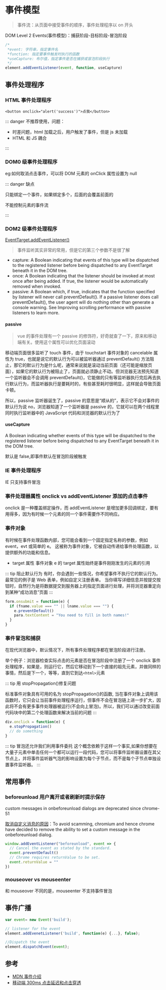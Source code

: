 # 事件模型

> 事件流：从页面中接受事件的顺序，事件处理程序以 on 开头

DOM Level 2 Events(事件模型)：捕获阶段-目标阶段-冒泡阶段

```js
/*
 *event: 字符串，指定事件名
 *function: 指定要事件触发时执行的函数
 *useCapture: 布尔值，指定事件是否在捕获或冒泡阶段执行
 */
element.addEventListener(event, function, useCapture)
```

## 事件处理程序

### HTML 事件处理程序

`<button onclick="alert('success')">点我</button>`

::: danger 不推荐使用，问题：

- 时差问题，html 加载之后，用户触发了事件，但是 js 未加载
- HTML 和 JS 耦合

:::

### DOM0 级事件处理程序

eg:如何取消点击事件，可以将 DOM 元素的 onClick 属性设置为 null

::: danger 缺点

只能绑定一个事件，如果绑定多个，后面的会覆盖前面的

不能控制元素的事件流

:::

### DOM2 级事件处理程序

[EventTarget.addEventListener()](https://developer.mozilla.org/en-US/docs/Web/API/EventTarget/addEventListener)

> 事件监听其实非常的常用，但是它的第三个参数不是很了解

- capture: A Boolean indicating that events of this type will be dispatched to the registered listener before being dispatched to any EventTarget beneath it in the DOM tree.
- once: A Boolean indicating that the listener should be invoked at most once after being added. If true, the listener would be automatically removed when invoked.
- passive: A Boolean which, if true, indicates that the function specified by listener will never call preventDefault(). If a passive listener does call preventDefault(), the user agent will do nothing other than generate a console warning. See Improving scrolling performance with passive listeners to learn more.

#### passive

> vue 的事件处理有一个 passive 的修饰符，好奇就查了一下，原来和移动端有关。使用这个属性可以优化页面滚动

移动端页面很多监听了 touch 事件，由于 touchstart 事件对象的 cancelable 属性为 true，也就是说它的默认行为可以被监听器通过 preventDefault() 方法阻止，那它的默认行为是什么呢，通常来说就是滚动当前页面（还可能是缩放页面），如果它的默认行为被阻止了，页面就必须静止不动。但浏览器无法预先知道一个监听器会不会调用 preventDefault()，它能做的只有等监听器执行完后再去执行默认行为，而监听器执行是要耗时的，有些甚至耗时很明显，这样就会导致页面卡顿。

所以，passive 监听器诞生了，passive 的意思是“顺从的”，表示它不会对事件的默认行为说 no，浏览器知道了一个监听器是 passive 的，它就可以在两个线程里同时执行监听器中的 JavaScript 代码和浏览器的默认行为了

#### useCapture

A Boolean indicating whether events of this type will be dispatched to the registered listener before being dispatched to any EventTarget beneath it in the DOM tree.

默认是 false,即事件默认在冒泡阶段被触发

### IE 事件处理程序

IE 只支持事件冒泡

### 事件处理器属性 onclick vs addEventListener 添加的点击事件

onclick 是一种覆盖绑定操作，而 addEventListener 是增加更多回调绑定，要有用得多，因为有时候一个元素的同一个事件需要作不同响应。

### 事件对象

有时候在事件处理函数内部，您可能会看到一个固定指定名称的参数，例如 event，evt 或简单的 e。 这被称为事件对象，它被自动传递给事件处理函数，以提供额外的功能和信息。

- target 属性
  事件对象 e 的 target 属性始终是事件刚刚发生的元素的引用

::: tip 阻止默认行为
有时，你会遇到一些情况，你希望事件不执行它的默认行为。 最常见的例子是 Web 表单，例如自定义注册表单。 当你填写详细信息并按提交按钮时，自然行为是将数据提交到服务器上的指定页面进行处理，并将浏览器重定向到某种“成功消息”页面
:::

```js
form.onsubmit = function(e) {
  if (fname.value === "" || lname.value === "") {
    e.preventDefault()
    para.textContent = "You need to fill in both names!"
  }
}
```

### 事件冒泡和捕获

在现代浏览器中，默认情况下，所有事件处理程序都在冒泡阶段进行注册。

举个例子：浏览器检查实际点击的元素是否在冒泡阶段中注册了一个 onclick 事件处理程序，如果是，则运行它，然后它移动到下一个直接的祖先元素，并做同样的事情，然后是下一个，等等，直到它到达`<html>`元素

::: tip 用 stopPropagation()修复问题

标准事件对象具有可用的名为 stopPropagation()的函数, 当在事件对象上调用该函数时，它只会让当前事件处理程序运行，但事件不会在冒泡链上进一步扩大，因此将不会有更多事件处理器被运行(不会向上冒泡)。所以，我们可以通过改变前面代码块中的第二个处理函数来解决当前的问题
:::

```js
div.onclick = function(e) {
  e.stopPropagation()
  // do something
}
```

::: tip 冒泡还允许我们利用事件委托
这个概念依赖于这样一个事实,如果你想要在大量子元素中单击任何一个都可以运行一段代码，您可以将事件监听器设置在其父节点上，并将事件监听器气泡的影响设置为每个子节点，而不是每个子节点单独设置事件监听器。
:::

## 常用事件

### beforeunload 用户离开或者刷新时提示保存

custom messages in onbeforeunload dialogs are deprecated since chrome-51

[取消自定义消息的原因](https://stackoverflow.com/questions/37782104/javascript-onbeforeunload-not-showing-custom-message)：To avoid scamming, chromium and hence chrome have decided to remove the ability to set a custom message in the onbeforeunload dialog.

```js
window.addEventListener("beforeunload", event => {
  // Cancel the event as stated by the standard.
  event.preventDefault()
  // Chrome requires returnValue to be set.
  event.returnValue = ""
})
```

### mouseover vs mouseenter

和 mouseover 不同的是，mouseenter 不支持事件冒泡

## 事件广播

```js
var event= new Event('build');

// listener for the event
element.addEvenetListener('build', function(e) {...}, false);

//Dispatch the event
element.dispatchEvent(event);
```

## 参考

- [MDN 事件介绍](https://developer.mozilla.org/zh-CN/docs/Learn/JavaScript/Building_blocks/Events)
- [移动端 300ms 点击延迟和点击穿透](https://juejin.im/post/5b3cc9836fb9a04f9a5cb0e0)
